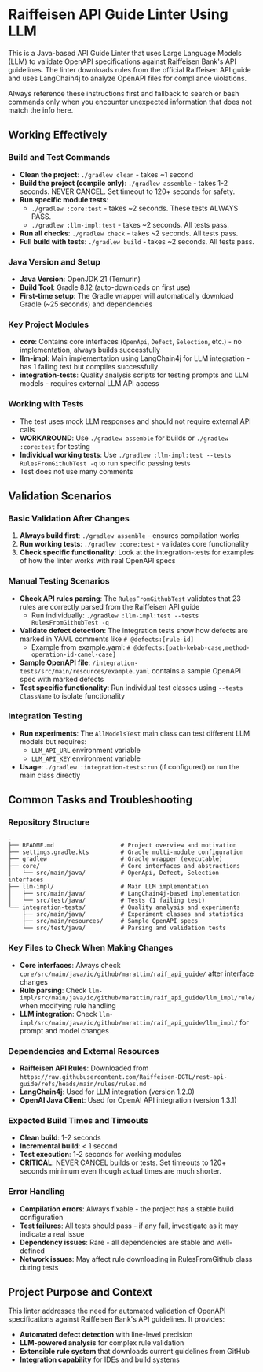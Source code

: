 # Raiffeisen API Guide Linter Using LLM

This is a Java-based API Guide Linter that uses Large Language Models (LLM) to validate OpenAPI specifications against Raiffeisen Bank's API guidelines. The linter downloads rules from the official Raiffeisen API guide and uses LangChain4j to analyze OpenAPI files for compliance violations.

Always reference these instructions first and fallback to search or bash commands only when you encounter unexpected information that does not match the info here.

## Working Effectively

### Build and Test Commands
- **Clean the project**: `./gradlew clean` - takes ~1 second
- **Build the project (compile only)**: `./gradlew assemble` - takes 1-2 seconds. NEVER CANCEL. Set timeout to 120+ seconds for safety.
- **Run specific module tests**:
  - `./gradlew :core:test` - takes ~2 seconds. These tests ALWAYS PASS.
  - `./gradlew :llm-impl:test` - takes ~2 seconds. All tests pass.
- **Run all checks**: `./gradlew check` - takes ~2 seconds. All tests pass.
- **Full build with tests**: `./gradlew build` - takes ~2 seconds. All tests pass.

### Java Version and Setup
- **Java Version**: OpenJDK 21 (Temurin)
- **Build Tool**: Gradle 8.12 (auto-downloads on first use)
- **First-time setup**: The Gradle wrapper will automatically download Gradle (~25 seconds) and dependencies

### Key Project Modules
- **core**: Contains core interfaces (`OpenApi`, `Defect`, `Selection`, etc.) - no implementation, always builds successfully
- **llm-impl**: Main implementation using LangChain4j for LLM integration - has 1 failing test but compiles successfully
- **integration-tests**: Quality analysis scripts for testing prompts and LLM models - requires external LLM API access

### Working with Tests
- The test uses mock LLM responses and should not require external API calls
- **WORKAROUND**: Use `./gradlew assemble` for builds or `./gradlew :core:test` for testing
- **Individual working tests**: Use `./gradlew :llm-impl:test --tests RulesFromGithubTest -q` to run specific passing tests
- Test does not use many comments

## Validation Scenarios

### Basic Validation After Changes
1. **Always build first**: `./gradlew assemble` - ensures compilation works
2. **Run working tests**: `./gradlew :core:test` - validates core functionality
3. **Check specific functionality**: Look at the integration-tests for examples of how the linter works with real OpenAPI specs

### Manual Testing Scenarios
- **Check API rules parsing**: The `RulesFromGithubTest` validates that 23 rules are correctly parsed from the Raiffeisen API guide
  - Run individually: `./gradlew :llm-impl:test --tests RulesFromGithubTest -q`
- **Validate defect detection**: The integration tests show how defects are marked in YAML comments like `# @defects:[rule-id]`
  - Example from example.yaml: `# @defects:[path-kebab-case,method-operation-id-camel-case]`
- **Sample OpenAPI file**: `/integration-tests/src/main/resources/example.yaml` contains a sample OpenAPI spec with marked defects
- **Test specific functionality**: Run individual test classes using `--tests ClassName` to isolate functionality

### Integration Testing
- **Run experiments**: The `AllModelsTest` main class can test different LLM models but requires:
  - `LLM_API_URL` environment variable
  - `LLM_API_KEY` environment variable
- **Usage**: `./gradlew :integration-tests:run` (if configured) or run the main class directly

## Common Tasks and Troubleshooting

### Repository Structure
```
.
├── README.md                   # Project overview and motivation
├── settings.gradle.kts         # Gradle multi-module configuration
├── gradlew                     # Gradle wrapper (executable)
├── core/                       # Core interfaces and abstractions
│   └── src/main/java/          # OpenApi, Defect, Selection interfaces
├── llm-impl/                   # Main LLM implementation
│   ├── src/main/java/          # LangChain4j-based implementation
│   └── src/test/java/          # Tests (1 failing test)
└── integration-tests/          # Quality analysis and experiments
    ├── src/main/java/          # Experiment classes and statistics
    ├── src/main/resources/     # Sample OpenAPI specs
    └── src/test/java/          # Parsing and validation tests
```

### Key Files to Check When Making Changes
- **Core interfaces**: Always check `core/src/main/java/io/github/marattim/raif_api_guide/` after interface changes
- **Rule parsing**: Check `llm-impl/src/main/java/io/github/marattim/raif_api_guide/llm_impl/rule/` when modifying rule handling
- **LLM integration**: Check `llm-impl/src/main/java/io/github/marattim/raif_api_guide/llm_impl/` for prompt and model changes

### Dependencies and External Resources
- **Raiffeisen API Rules**: Downloaded from `https://raw.githubusercontent.com/Raiffeisen-DGTL/rest-api-guide/refs/heads/main/rules/rules.md`
- **LangChain4j**: Used for LLM integration (version 1.2.0)
- **OpenAI Java Client**: Used for OpenAI API integration (version 1.3.1)

### Expected Build Times and Timeouts
- **Clean build**: 1-2 seconds
- **Incremental build**: < 1 second
- **Test execution**: 1-2 seconds for working modules
- **CRITICAL**: NEVER CANCEL builds or tests. Set timeouts to 120+ seconds minimum even though actual times are much shorter.

### Error Handling
- **Compilation errors**: Always fixable - the project has a stable build configuration
- **Test failures**: All tests should pass - if any fail, investigate as it may indicate a real issue
- **Dependency issues**: Rare - all dependencies are stable and well-defined
- **Network issues**: May affect rule downloading in RulesFromGithub class during tests

## Project Purpose and Context
This linter addresses the need for automated validation of OpenAPI specifications against Raiffeisen Bank's API guidelines. It provides:
- **Automated defect detection** with line-level precision
- **LLM-powered analysis** for complex rule validation
- **Extensible rule system** that downloads current guidelines from GitHub
- **Integration capability** for IDEs and build systems